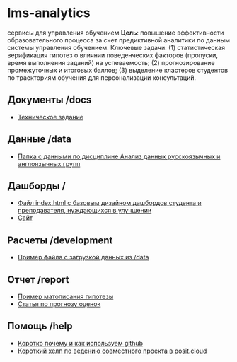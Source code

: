 # lms-analytics
сервисы для управления обучением
**Цель**: повышение эффективности образовательного процесса за счет предиктивной аналитики по данным системы управления обучением.  Ключевые задачи: (1) статистическая верификация гипотез о влиянии поведенческих факторов (пропуски, время выполнения заданий) на успеваемость; (2) прогнозирование промежуточных и итоговых баллов; (3) выделение кластеров студентов по траекториям обучения для персонализации консультаций. 


## Документы  /docs
- [Техническое задание](docs/Тех%20задание.txt)

## Данные  /data
- [Папка с данными по дисциплине Анализ данных русскоязычных и англоязычных групп](data/)

## Дашборды /
- [Файл index.html с базовым дизайном дашбордов студента и преподавателя, нуждающихся в улучшении](https://github.com/avladova/lms-analytics/tree/dashboard/index.html)
- [Сайт](https://avladova.github.io/lms-analytics/)

## Расчеты /development
- [Пример файла с загрузкой данных из /data](development/baseline.R)
  
## Отчет  /report
- [Пример матописания гипотезы](report/Пример%20матописания%20гипотезы.pdf)
- [Статья по прогнозу оценок](report/Статья%20прогноз%20академ%20риска.pdf)
  
## Помощь /help
- [Коротко почему и как используем github](help/githelp.txt)
- [Короткий хелп по ведению совместного проекта в posit.cloud](https://docs.posit.co/cloud/guide/projects/)

